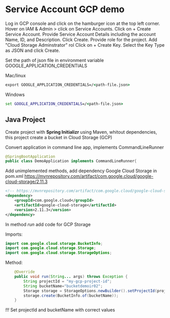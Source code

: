 # Service Account GCP demo

Log in  GCP console and click on the hamburger icon at the top left corner.
Hover on IAM & Admin > click on Service Accounts.
Click on + Create Service Account.
Provide Service Account Details including the account Name, ID, and Description. Click Create.
Provide role  for the project. Add "Cloud Storage Adminstrator" rol
Click on + Create Key.
Select the Key Type as JSON and click Create. 

Set the path of json file in environment variable GOOGLE_APPLICATION_CREDENTIALS

Mac/linux

```cmd
export GOOGLE_APPLICATION_CREDENTIALS=/<path-file.json>
```
Windows
```cmd
set GOOGLE_APPLICATION_CREDENTIALS=/<path-file.json>
````
## Java Project
Create project with **Spring Initializr** using Maven, whitout dependencies, this project create a bucket in Cloud Storage (GCP)

Convert application in command line app, implements CommandLineRunner

```java
@SpringBootApplication
public class DemoApplication implements CommandLineRunner{
```

Add unimplemented methods, add dependency Google Cloud Storage in pom.xml https://mvnrepository.com/artifact/com.google.cloud/google-cloud-storage/2.11.3

```xml
<!-- https://mvnrepository.com/artifact/com.google.cloud/google-cloud-storage -->
<dependency>
    <groupId>com.google.cloud</groupId>
    <artifactId>google-cloud-storage</artifactId>
    <version>2.11.3</version>
</dependency>
```

In method *run* add code for GCP Storage

Imports:

```java
import com.google.cloud.storage.BucketInfo;
import com.google.cloud.storage.Storage;
import com.google.cloud.storage.StorageOptions;
```

Method:

```java
	@Override
	public void run(String... args) throws Exception {
		String projectId = "my-gcp-project-id";
		String bucketName="bucketdemoir02";
		Storage storage = StorageOptions.newBuilder().setProjectId(projectId).build().getService();
		storage.create(BucketInfo.of(bucketName));
	}
```

*!!!* Set projectId and bucketName with correct values